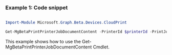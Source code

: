### Example 1: Code snippet

```powershell

Import-Module Microsoft.Graph.Beta.Devices.CloudPrint

Get-MgBetaPrintPrinterJobDocumentContent -PrinterId $printerId -PrintJobId $printJobId -PrintDocumentId $printDocumentId -OutFile $outFileId

```
This example shows how to use the Get-MgBetaPrintPrinterJobDocumentContent Cmdlet.


